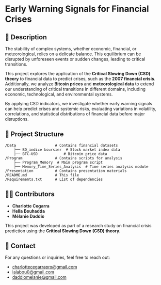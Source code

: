 # Early Warning Signals for Financial Crises

## 📌 Description
The stability of complex systems, whether economic, financial, or meteorological, relies on a delicate balance. This equilibrium can be disrupted by unforeseen events or sudden changes, leading to critical transitions. 

This project explores the application of the **Critical Slowing Down (CSD) theory** to financial data to predict crises, such as the **2007 financial crisis**. Additionally, we analyze **Bitcoin prices** and **meteorological data** to extend our understanding of critical transitions in different domains, including economic, technological, and environmental systems.

By applying CSD indicators, we investigate whether early warning signals can help predict crises and systemic risks, evaluating variations in volatility, correlations, and statistical distributions of financial data before major disruptions.

## 📂 Project Structure
```
/Data                  # Contains financial datasets
    ├── BD_indice boursier  # Stock market index data
    ├── BTC-USD            # Bitcoin price data
/Program               # Contains scripts for analysis
    ├── Program_Memory  # Main program script
    ├── Memory_Time_Series_Analysis  # Time series analysis module
/Presentation          # Contains presentation materials
/README.md             # This file
/Requirements.txt      # List of dependencies
```
## 👨‍💻 Contributors
- **Charlotte Cegarra**
- **Hella Bouhadda**
- **Mélanie Daddio**

This project was developed as part of a research study on financial crisis prediction using the **Critical Slowing Down (CSD) theory**.


## 📩 Contact
For any questions or inquiries, feel free to reach out:
- charlottecegarrapro@gmail.com
- lalabou0@gmail.com
- daddiomelanie@gmail.com
